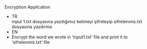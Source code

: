 Encryption Application
<ul>
  <li>TR</li>
  input 1.txt dosyasına yazdığımız kelimeyi şifreleyip sifrelenmis.txt dosyasına yazdırma
  <li>EN<li>
  Encrypt the word we wrote in ‘input1.txt’ file and print it to ‘sifrelenmis.txt’ file
</ul>
